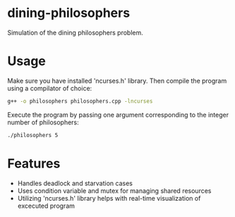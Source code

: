 # dining-philosophers
Simulation of the dining philosophers problem.
# Usage
Make sure you have installed 'ncurses.h' library. Then compile the program using a compilator of choice:
```bash
g++ -o philosophers philosophers.cpp -lncurses
```
Execute the program by passing one argument corresponding to the integer number of philosophers:
```bash
./philosophers 5
```
# Features
- Handles deadlock and starvation cases
- Uses condition variable and mutex for managing shared resources
- Utilizing 'ncurses.h' library helps with real-time visualization of excecuted program
